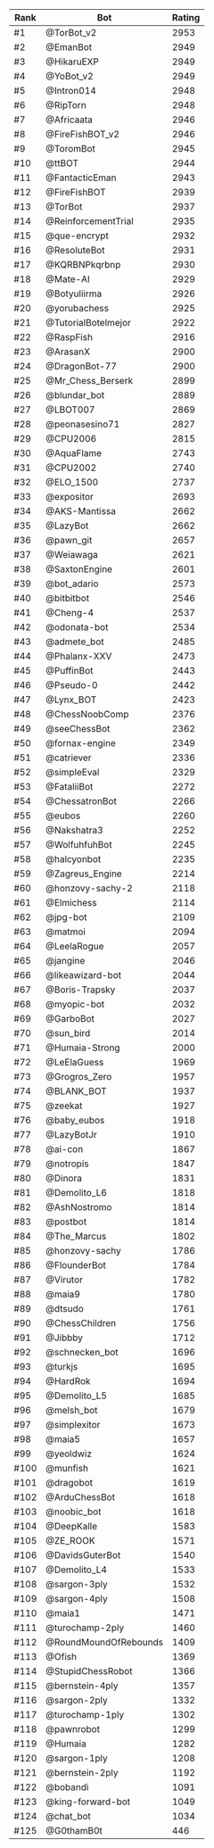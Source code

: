 Rank|Bot|Rating
---|---|---
#1|@TorBot_v2|2953
#2|@EmanBot|2949
#3|@HikaruEXP|2949
#4|@YoBot_v2|2949
#5|@Intron014|2948
#6|@RipTorn|2948
#7|@Africaata|2946
#8|@FireFishBOT_v2|2946
#9|@ToromBot|2945
#10|@ttBOT|2944
#11|@FantacticEman|2943
#12|@FireFishBOT|2939
#13|@TorBot|2937
#14|@ReinforcementTrial|2935
#15|@que-encrypt|2932
#16|@ResoluteBot|2931
#17|@KQRBNPkqrbnp|2930
#18|@Mate-AI|2929
#19|@Botyuliirma|2926
#20|@yorubachess|2925
#21|@TutorialBotelmejor|2922
#22|@RaspFish|2916
#23|@ArasanX|2900
#24|@DragonBot-77|2900
#25|@Mr_Chess_Berserk|2899
#26|@blundar_bot|2889
#27|@LBOT007|2869
#28|@peonasesino71|2827
#29|@CPU2006|2815
#30|@AquaFlame|2743
#31|@CPU2002|2740
#32|@ELO_1500|2737
#33|@expositor|2693
#34|@AKS-Mantissa|2662
#35|@LazyBot|2662
#36|@pawn_git|2657
#37|@Weiawaga|2621
#38|@SaxtonEngine|2601
#39|@bot_adario|2573
#40|@bitbitbot|2546
#41|@Cheng-4|2537
#42|@odonata-bot|2534
#43|@admete_bot|2485
#44|@Phalanx-XXV|2473
#45|@PuffinBot|2443
#46|@Pseudo-0|2442
#47|@Lynx_BOT|2423
#48|@ChessNoobComp|2376
#49|@seeChessBot|2362
#50|@fornax-engine|2349
#51|@catriever|2336
#52|@simpleEval|2329
#53|@FataliiBot|2272
#54|@ChessatronBot|2266
#55|@eubos|2260
#56|@Nakshatra3|2252
#57|@WolfuhfuhBot|2245
#58|@halcyonbot|2235
#59|@Zagreus_Engine|2214
#60|@honzovy-sachy-2|2118
#61|@Elmichess|2114
#62|@jpg-bot|2109
#63|@matmoi|2094
#64|@LeelaRogue|2057
#65|@jangine|2046
#66|@likeawizard-bot|2044
#67|@Boris-Trapsky|2037
#68|@myopic-bot|2032
#69|@GarboBot|2027
#70|@sun_bird|2014
#71|@Humaia-Strong|2000
#72|@LeElaGuess|1969
#73|@Grogros_Zero|1957
#74|@BLANK_BOT|1937
#75|@zeekat|1927
#76|@baby_eubos|1918
#77|@LazyBotJr|1910
#78|@ai-con|1867
#79|@notropis|1847
#80|@Dinora|1831
#81|@Demolito_L6|1818
#82|@AshNostromo|1814
#83|@postbot|1814
#84|@The_Marcus|1802
#85|@honzovy-sachy|1786
#86|@FlounderBot|1784
#87|@Virutor|1782
#88|@maia9|1780
#89|@dtsudo|1761
#90|@ChessChildren|1756
#91|@Jibbby|1712
#92|@schnecken_bot|1696
#93|@turkjs|1695
#94|@HardRok|1694
#95|@Demolito_L5|1685
#96|@melsh_bot|1679
#97|@simplexitor|1673
#98|@maia5|1657
#99|@yeoldwiz|1624
#100|@munfish|1621
#101|@dragobot|1619
#102|@ArduChessBot|1618
#103|@noobic_bot|1618
#104|@DeepKalle|1583
#105|@ZE_ROOK|1571
#106|@DavidsGuterBot|1540
#107|@Demolito_L4|1533
#108|@sargon-3ply|1532
#109|@sargon-4ply|1508
#110|@maia1|1471
#111|@turochamp-2ply|1460
#112|@RoundMoundOfRebounds|1409
#113|@Ofish|1369
#114|@StupidChessRobot|1366
#115|@bernstein-4ply|1357
#116|@sargon-2ply|1332
#117|@turochamp-1ply|1302
#118|@pawnrobot|1299
#119|@Humaia|1282
#120|@sargon-1ply|1208
#121|@bernstein-2ply|1192
#122|@bobandi|1091
#123|@king-forward-bot|1049
#124|@chat_bot|1034
#125|@G0thamB0t|446

